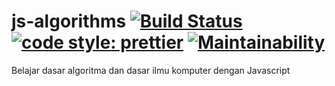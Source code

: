 # js-algorithms [![Build Status](https://travis-ci.org/wayanjimmy/js-algorithms.svg?branch=master)](https://travis-ci.org/wayanjimmy/js-algorithms) [![code style: prettier](https://img.shields.io/badge/code_style-prettier-ff69b4.svg?style=flat-square)](https://github.com/prettier/prettier) [![Maintainability](https://api.codeclimate.com/v1/badges/b7a4c6f417091e447dad/maintainability)](https://codeclimate.com/github/wayanjimmy/js-algorithms/maintainability)

Belajar dasar algoritma dan dasar ilmu komputer dengan Javascript 
